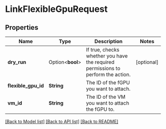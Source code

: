 # LinkFlexibleGpuRequest

## Properties

Name | Type | Description | Notes
------------ | ------------- | ------------- | -------------
**dry_run** | Option<**bool**> | If true, checks whether you have the required permissions to perform the action. | [optional]
**flexible_gpu_id** | **String** | The ID of the fGPU you want to attach. | 
**vm_id** | **String** | The ID of the VM you want to attach the fGPU to. | 

[[Back to Model list]](../README.md#documentation-for-models) [[Back to API list]](../README.md#documentation-for-api-endpoints) [[Back to README]](../README.md)


